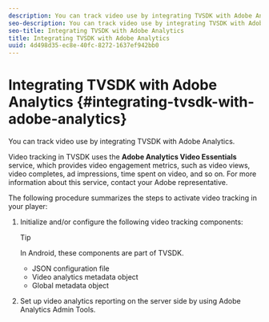 ```yaml
---
description: You can track video use by integrating TVSDK with Adobe Analytics.
seo-description: You can track video use by integrating TVSDK with Adobe Analytics.
seo-title: Integrating TVSDK with Adobe Analytics
title: Integrating TVSDK with Adobe Analytics
uuid: 4d498d35-ec8e-40fc-8272-1637ef942bb0
---
```


# Integrating TVSDK with Adobe Analytics {#integrating-tvsdk-with-adobe-analytics}

You can track video use by integrating TVSDK with Adobe Analytics.

Video tracking in TVSDK uses the **Adobe Analytics Video Essentials** service, which provides video engagement metrics, such as video views, video completes, ad impressions, time spent on video, and so on. For more information about this service, contact your Adobe representative.

The following procedure summarizes the steps to activate video tracking in your player:

1. Initialize and/or configure the following video tracking components:

   >[!TIP]
   >
   >In Android, these components are part of TVSDK.

    * JSON configuration file 
    * Video analytics metadata object 
    * Global metadata object

1. Set up video analytics reporting on the server side by using Adobe Analytics Admin Tools.